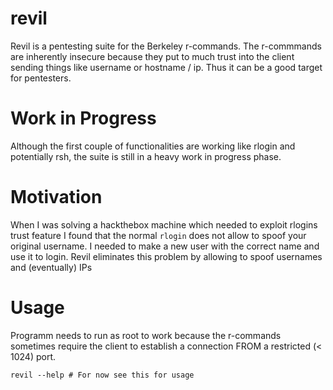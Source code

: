 # revil
Revil is a pentesting suite for the Berkeley r-commands. The r-commmands are inherently insecure because they put to much trust into the client sending things like username or hostname / ip. Thus it can be a good target for pentesters.

# Work in Progress
Although the first couple of functionalities are working like rlogin and potentially rsh, the suite is still in a heavy work in progress phase.

# Motivation
When I was solving a hackthebox machine which needed to exploit rlogins trust feature I found that the normal `rlogin` does not allow to spoof your original username. I needed to make a new user with the correct name and use it to login. Revil eliminates this problem by allowing to spoof usernames and (eventually) IPs

# Usage
Programm needs to run as root to work because the r-commands sometimes require the client to establish a connection FROM a restricted (< 1024) port.
```shell
revil --help # For now see this for usage
```
